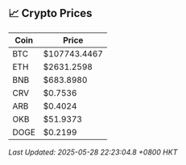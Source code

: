 ## 📈 Crypto Prices

| Coin | Price |
| ---- | ----- |
| BTC | $107743.4467 |
| ETH | $2631.2598 |
| BNB | $683.8980 |
| CRV | $0.7536 |
| ARB | $0.4024 |
| OKB | $51.9373 |
| DOGE | $0.2199 |

_Last Updated: 2025-05-28 22:23:04.8 +0800 HKT_